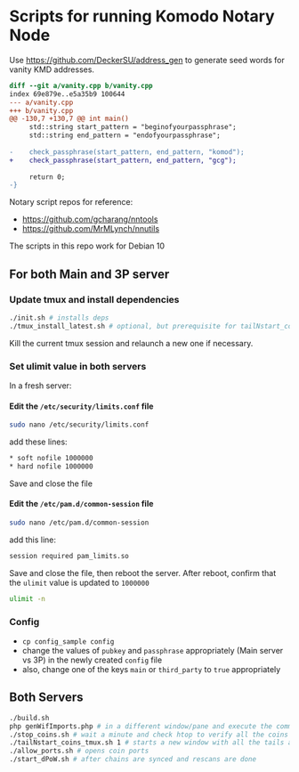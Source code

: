 # Scripts for running Komodo Notary Node

Use https://github.com/DeckerSU/address_gen to generate seed words for vanity KMD addresses.

```diff
diff --git a/vanity.cpp b/vanity.cpp
index 69e879e..e5a35b9 100644
--- a/vanity.cpp
+++ b/vanity.cpp
@@ -130,7 +130,7 @@ int main()
     std::string start_pattern = "beginofyourpassphrase";
     std::string end_pattern = "endofyourpassphrase";
     
-    check_passphrase(start_pattern, end_pattern, "komod");
+    check_passphrase(start_pattern, end_pattern, "gcg");
 
     return 0; 
-}
```

Notary script repos for reference:
- https://github.com/gcharang/nntools
- https://github.com/MrMLynch/nnutils

The scripts in this repo work for Debian 10

## For both Main and 3P server

### Update tmux and install dependencies

```bash
./init.sh # installs deps
./tmux_install_latest.sh # optional, but prerequisite for tailNstart_coins_tmux.sh script
```

Kill the current tmux session and relaunch a new one if necessary.

### Set ulimit value in both servers

In a fresh server:

#### Edit the `/etc/security/limits.conf` file

```bash
sudo nano /etc/security/limits.conf
```

add these lines:

```bash
* soft nofile 1000000
* hard nofile 1000000
```

Save and close the file

#### Edit the `/etc/pam.d/common-session` file

```bash
sudo nano /etc/pam.d/common-session
```

add this line:

```bash
session required pam_limits.so
```

Save and close the file, then reboot the server.
After reboot, confirm that the `ulimit` value is updated to `1000000`

```bash
ulimit -n
```

### Config

- `cp config_sample config`
- change the values of `pubkey` and `passphrase` appropriately (Main server vs 3P) in the newly created `config` file
- also, change one of the keys `main` or `third_party` to `true` appropriately

## Both Servers

```bash
./build.sh
php genWifImports.php # in a different window/pane and execute the commands displayed to import the wifs. wait for the daemons to start syncing and execute the applicable wif import commands
./stop_coins.sh # wait a minute and check htop to verify all the coins are stopped
./tailNstart_coins_tmux.sh 1 # starts a new window with all the tails and starts all the daemons with pubkeys
./allow_ports.sh # opens coin ports
./start_dPoW.sh # after chains are synced and rescans are done
```